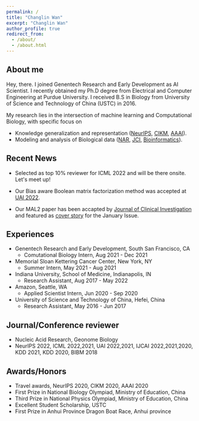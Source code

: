 ```yaml
---
permalink: /
title: "Changlin Wan"
excerpt: "Changlin Wan"
author_profile: true
redirect_from: 
  - /about/
  - /about.html
---
```


About me
--------
Hey, there. I joined Genentech Research and Early Development as AI Scientist. I recently obtained my Ph.D degree from Electrical and Computer Engineering at Purdue University. I received B.S in Biology from University of Science and Technology of China (USTC) in 2016.

My research lies in the intersection of machine learning and Computational Biology, with specific focus on
- Knowledge generalization and representation ([NeurIPS](https://papers.nips.cc/paper/2020/file/1def1713ebf17722cbe300cfc1c88558-Paper.pdf), [CIKM](https://dl.acm.org/doi/abs/10.1145/3340531.3412156), [AAAI](https://ojs.aaai.org//index.php/AAAI/article/view/6072)).
- Modeling and analysis of Biological data ([NAR](https://academic.oup.com/nar/article/47/18/e111/5542876), [JCI](https://www.jci.org/articles/view/140837), [Bioinformatics](https://academic.oup.com/bioinformatics/article/33/20/3289/2976718)).


Recent News
-----------
- Selected as top 10% reviewer for ICML 2022 and will be there onsite. Let's meet up!  

- Our Bias aware Boolean matrix factorization method was accepted at [UAI 2022](https://openreview.net/forum?id=SSHGJuLj9lc). 

- Our MAL2 paper has been accapted by [Journal of Clinical Investigation](https://www.jci.org/articles/view/140837) and featured as [cover story](https://www.jci.org/131/1) for the January Issue. 



Experiences
-----------

- Genentech Research and Early Development, South San Francisco, CA
  - Comutational Biology Intern, Aug 2021 - Dec 2021
- Memorial Sloan Kettering Cancer Center, New York, NY
  - Summer Intern, May 2021 - Aug 2021
- Indiana University, School of Medicine, Indianapolis, IN
  - Research Assistant, Aug 2017 - May 2022
- Amazon, Seattle, WA
  - Applied Scientist Intern, Jun 2020 - Sep 2020
- University of Science and Technology of China, Hefei, China
  - Research Assistant, May 2016 - Jun 2017


Journal/Conference reviewer
-----------------
- Nucleic Acid Research, Geonome Biology
- NeurIPS 2022, ICML 2022,2021, UAI 2022,2021, IJCAI 2022,2021,2020, KDD 2021, KDD 2020, BIBM 2018


Awards/Honors
-------------
- Travel awards, NeurIPS 2020, CIKM 2020, AAAI 2020
- First Prize in National Biology Olympiad, Ministry of Education, China
- Third Prize in National Physics Olympiad, Ministry of Education, China
- Excellent Student Scholarship, USTC
- First Prize in Anhui Province Dragon Boat Race, Anhui province

